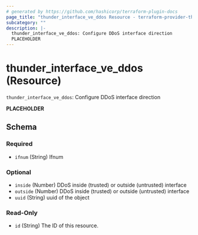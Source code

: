 ```yaml
---
# generated by https://github.com/hashicorp/terraform-plugin-docs
page_title: "thunder_interface_ve_ddos Resource - terraform-provider-thunder"
subcategory: ""
description: |-
  thunder_interface_ve_ddos: Configure DDoS interface direction
  PLACEHOLDER
---
```


# thunder_interface_ve_ddos (Resource)

`thunder_interface_ve_ddos`: Configure DDoS interface direction

__PLACEHOLDER__



<!-- schema generated by tfplugindocs -->
## Schema

### Required

- `ifnum` (String) Ifnum

### Optional

- `inside` (Number) DDoS inside (trusted) or outside (untrusted) interface
- `outside` (Number) DDoS inside (trusted) or outside (untrusted) interface
- `uuid` (String) uuid of the object

### Read-Only

- `id` (String) The ID of this resource.


